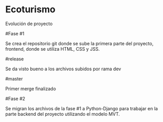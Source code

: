 # Ecoturismo
Evolución de proyecto

#Fase #1

Se crea el repositorio git donde se sube la primera parte del proyecto, frontend, donde se utiliza HTML, CSS y JSS.

#release

Se da visto bueno a los archivos subidos por rama dev

#master

Primer merge finalizado


#Fase #2

Se migran los archivos de la fase #1 a Python-Django para trabajar en la parte backend del proyecto utilizando el modelo MVT. 